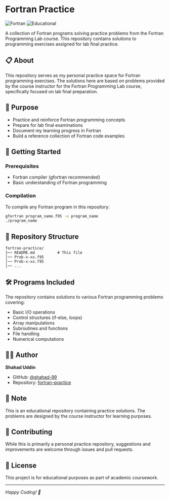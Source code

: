 # Fortran Practice

![Fortran](https://img.shields.io/badge/Fortran-Programming-orange?style=flat-square)
![Educational](https://img.shields.io/badge/Educational-Practice%20Problems-blue?style=flat-square)

A collection of Fortran programs solving practice problems from the Fortran Programming Lab course. This repository contains solutions to programming exercises assigned for lab final practice.

## 📋 About

This repository serves as my personal practice space for Fortran programming exercises. The solutions here are based on problems provided by the course instructor for the Fortran Programming Lab course, specifically focused on lab final preparation.

## 🎯 Purpose

- Practice and reinforce Fortran programming concepts
- Prepare for lab final examinations
- Document my learning progress in Fortran
- Build a reference collection of Fortran code examples

## 🚀 Getting Started

### Prerequisites
- Fortran compiler (gfortran recommended)
- Basic understanding of Fortran programming

### Compilation
To compile any Fortran program in this repository:

```bash
gfortran program_name.f95 -o program_name
./program_name
```

## 📁 Repository Structure

```
fortran-practice/
├── README.md          # This file
│── Prob-x-xx.f95
│── Prob-x-xx.f95
│── ...
```

## 🛠️ Programs Included

The repository contains solutions to various Fortran programming problems covering:

- Basic I/O operations
- Control structures (if-else, loops)
- Array manipulations
- Subroutines and functions
- File handling
- Numerical computations

## 👨‍💻 Author

**Shahad Uddin**
- GitHub: [@shahad-99](https://github.com/shahad-99)
- Repository: [fortran-practice](https://github.com/shahad-99/fortran-practice)

## 📝 Note

This is an educational repository containing practice solutions. The problems are designed by the course instructor for learning purposes.

## 🤝 Contributing

While this is primarily a personal practice repository, suggestions and improvements are welcome through issues and pull requests.

## 📜 License

This project is for educational purposes as part of academic coursework.

---

*Happy Coding! 🎉*